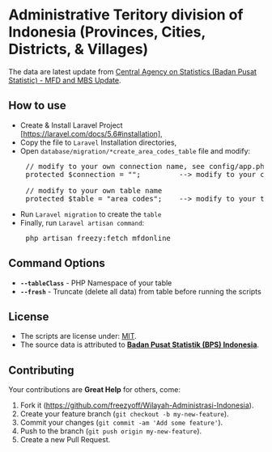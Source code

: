 # Administrative Teritory division of Indonesia (Provinces, Cities, Districts, & Villages)
The data are latest update from <a href="http://mfdonline.bps.go.id/" target="_blank">Central Agency on Statistics (Badan Pusat Statistic) - MFD and MBS Update</a>.

## How to use
- Create & Install Laravel Project [https://laravel.com/docs/5.6#installation],
- Copy the file to <code>Laravel</code> Installation directories,
- Open <code>database/migration/*create_area_codes_table</code> file and modify:
<pre>
	// modify to your own connection name, see config/app.php
	protected $connection = "";			--> modify to your connection name
	
	// modify to your own table name
	protected $table = "area_codes";	--> modify to your table name
</pre>
- Run <code>Laravel migration</code> to create the <code>table</code>
- Finally, run <code>Laravel artisan command</code>:<br>
<pre>
	php artisan freezy:fetch_mfdonline
</pre>

## Command Options
* <code><strong>--tableClass</strong></code> - PHP Namespace of your table
* <code><strong>--fresh</strong></code> - Truncate (delete all data) from table before running the scripts

## License
* The scripts are license under: [MIT](license.md).
* The source data is attributed to <a href="" target="_blank">**Badan Pusat Statistik (BPS) Indonesia**</a>.

## Contributing
Your contributions are **Great Help** for others, come:
1. Fork it (https://github.com/freezyoff/Wilayah-Administrasi-Indonesia).
2. Create your feature branch (`git checkout -b my-new-feature`).
3. Commit your changes (`git commit -am 'Add some feature'`).
4. Push to the branch (`git push origin my-new-feature`).
5. Create a new Pull Request.
